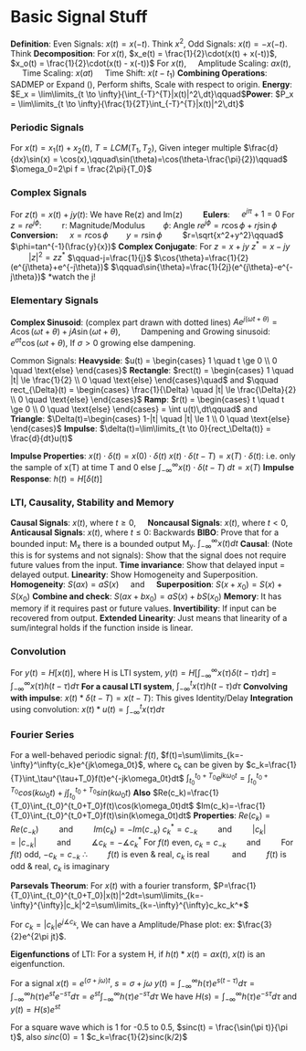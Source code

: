 # Basic Signal Stuff
**Definition**: Even Signals: $x(t) = x(-t)$. Think $x^2$, Odd Signals: $x(t) = -x(-t)$. Think
**Decomposition**: For $x(t)$, $x_e(t) = \frac{1}{2}\cdot(x(t) + x(-t))$, $x_o(t) = \frac{1}{2}\cdot(x(t) - x(-t))$
For $x(t)$, $\quad$Amplitude Scaling: $ax(t)$, $\quad$ Time Scaling: $x(at)$ $\quad$Time Shift: $x(t-t_1)$
**Combining Operations**: SADMEP or Expand (), Perform shifts, Scale with respect to origin.
**Energy**: $E_x = \lim\limits_{t \to \infty}{\int_{-T}^{T}|x(t)|^2\,dt}\qquad$**Power**: $P_x = \lim\limits_{t \to \infty}{\frac{1}{2T}\int_{-T}^{T}|x(t)|^2\,dt}$
### Periodic Signals
For $x(t) = x_1(t) + x_2(t)$, $T = LCM(T_1, T_2)$, Given integer multiple
$\frac{d}{dx}\sin(x) = \cos(x),\qquad\sin(\theta)=\cos(\theta-\frac{\pi}{2})\qquad$ $\omega_0=2\pi f = \frac{2\pi}{T_0}$
### Complex Signals
For $z(t) = x(t) + jy(t)$: We have Re(z) and Im(z) $\qquad$**Eulers**: $\quad e^{j\pi}+1=0$
For  $z=re^{j\phi}$:$\qquad$ r: Magnitude/Modulus$\qquad\phi$: Angle 
$re^{j\phi} = r\cos{\phi} +rj\sin{\phi}$
**Conversion:** $\quad x=r\cos\phi\qquad$$y=r\sin\phi\qquad$ $r=\sqrt{x^2+y^2}\qquad$ $\phi=tan^{-1}(\frac{y}{x})$
**Complex Conjugate**: For $z=x+jy$
$z^*=x-jy$ $\qquad|z|^2=zz^*$ $\qquad-j=\frac{1}{j}$
$\cos{\theta}=\frac{1}{2}(e^{j\theta}+e^{-j\theta})$ $\qquad\sin{\theta}=\frac{1}{2j}(e^{j\theta}-e^{-j\theta})$ *watch the j!
### Elementary Signals
**Complex Sinusoid**: (complex part drawn with dotted lines)
$Ae^{j(\omega t+\theta)} = A\cos(\omega t + \theta) + jA\sin(\omega t+\theta), \qquad$ Dampening and Growing sinusoid: $e^{\sigma t}\cos(\omega t + \theta)$, If $\sigma>0$ growing else dampening. 

Common Signals:
**Heavyside**: $u(t) = \begin{cases} 1 \quad t \ge 0 \\ 0 \quad \text{else} \end{cases}$
**Rectangle**: $rect(t) = \begin{cases} 1 \quad |t| \le \frac{1}{2} \\ 0 \quad \text{else} \end{cases}\quad$ and $\qquad rect_{\Delta}(t) = \begin{cases} \frac{1}{\Delta} \quad |t| \le \frac{\Delta}{2} \\ 0 \quad \text{else} \end{cases}$
**Ramp**: $r(t) = \begin{cases} t \quad t \ge 0 \\ 0 \quad \text{else} \end{cases} = \int u(t)\,dt\qquad$ and $\qquad$ **Triangle**: $\Delta(t)=\begin{cases} 1-|t| \quad |t| \le 1 \\ 0 \quad \text{else} \end{cases}$
**Impulse**: $\delta(t)=\lim\limits_{t \to 0}{rect_\Delta(t)} = \frac{d}{dt}u(t)$

**Impulse Properties**:
$x(t)\cdot\delta(t)=x(0)\cdot\delta(t)$
$x(t)\cdot\delta(t-T)=x(T)\cdot\delta(t)$: i.e. only the sample of x(T) at time T and 0 else
$\int_{-\infty}^{\infty}x(t)\cdot\delta(t-T)\;dt=x(T)$
**Impulse Response**: $h(t) = H[\delta(t)]$

### LTI, Causality, Stability and Memory
**Causal Signals**: $x(t)$, where $t\ge0$,$\quad$ **Noncausal Signals**: $x(t)$, where $t\lt0$,$\quad$**Anticausal Signals**: $x(t)$, where $t\le0$: Backwards
**BIBO**: Prove that for a bounded input: M<sub>x</sub> there is a bounded output M<sub>y</sub>. $\int_{-\infty}^{\infty}{x(t)dt}$
**Causal**: (Note this is for systems and not signals): Show that the signal does not require future values from the input.
**Time invariance**: Show that delayed input = delayed output.
**Linearity**: Show Homogeneity and Superposition. 
**Homogeneity**: $S(ax) = aS(x)\quad$ and $\quad$**Superposition**: $S(x+ x_0) = S(x) + S(x_0)$
**Combine and check**: $S(ax + bx_0) = aS(x) + bS(x_0)$
**Memory**: It has memory if it requires past or future values.
**Invertibility**: If input can be recovered from output.
**Extended Linearity**: Just means that linearity of a sum/integral holds if the function inside is linear.
### Convolution
For $y(t)=H[x(t)]$, where H is LTI system, $y(t)=H[\int_{-\infty}^{\infty}x(\tau)\delta(t-\tau)d\tau]$
= $\int_{-\infty}^\infty x(\tau)h(t-\tau)d\tau$
**For a causal LTI system**, $\int_{-\infty}^{t}x(\tau)h(t-\tau)d\tau$
**Convolving with impulse**: $x(t)\ast\delta(t-T) = x(t-T)$: This gives Identity/Delay
**Integration** using convolution: $x(t) \ast u(t) = \int_{-\infty}^{t}x(\tau)d\tau$

### Fourier Series
For a well-behaved periodic signal: $f(t)$,
$f(t)=\sum\limits_{k=-\infty}^\infty{c_k}e^{jk\omega_0t}$, where c<sub>k</sub> can be given by
$c_k=\frac{1}{T}\int_\tau^{\tau+T_0}f(t)e^{-jk\omega_0t}dt$
$\int_{t_0}^{t_0+T_0}e^{jk\omega_0t}=\int_{t_0}^{t_0+T_0}cos({k\omega_0t)} + j\int_{t_0}^{t_0+T_0}sin({k\omega_0t)}$
**Also**
$Re(c_k)=\frac{1}{T_0}\int_{t_0}^{t_0+T_0}f(t)\cos(k\omega_0t)dt$
$Im(c_k)=-\frac{1}{T_0}\int_{t_0}^{t_0+T_0}f(t)\sin(k\omega_0t)dt$
**Properties**:
$Re(c_k) = Re(c_{-k})\qquad$ and $\qquad Im(c_k) = -Im(c_{-k})$
$c_k^\ast=c_{-k}\qquad$ and $\qquad |c_k|=|c_{-k}|\qquad$ and $\qquad\measuredangle c_k=-\measuredangle c_{k}^\ast$
For $f(t)$ even, $c_k=c_{-k}\qquad$ and $\qquad$For $f(t)$ odd, $-c_k=c_{-k}$
$\therefore$ $\qquad f(t)$ is even & real, $c_k$ is real $\qquad$ and $\qquad f(t)$ is odd & real, $c_k$ is imaginary

**Parsevals Theorum**:
For $x(t)$ with a fourier transform,
$P=\frac{1}{T_0}\int_{t_0}^{t_0+T_0}|x(t)|^2dt=\sum\limits_{k=-\infty}^{\infty}|c_k|^2=\sum\limits_{k=-\infty}^{\infty}c_kc_k^*$

For $c_k=|c_k|e^{j\measuredangle c_k}$, We can have a Amplitude/Phase plot: ex: $\frac{3}{2}e^{2\pi jt}$.

**Eigenfunctions** of LTI:
For a system H, if $h(t)\ast x(t)=ax(t),\; x(t)$ is an eigenfunction.

For a signal $x(t) = e^{(\sigma+j\omega)t}$, $s=\sigma+j\omega$
$y(t)=\int_{-\infty}^\infty{h(\tau)e^{s(t-\tau)}}d\tau=\int_{-\infty}^\infty{h(\tau)e^{st}e^{-s\tau}}d\tau=e^{st}\int_{-\infty}^\infty{h(\tau)e^{-s\tau}}d\tau$
We have $H(s)=\int_{-\infty}^\infty{h(\tau)e^{-s\tau}}d\tau$ and $y(t) = H(s)e^{st}$

For a square wave which is 1 for -0.5 to 0.5,
$sinc(t) = \frac{\sin(\pi t)}{\pi t}$, also $sinc(0)=1$
$c_k=\frac{1}{2}sinc(k/2)$
